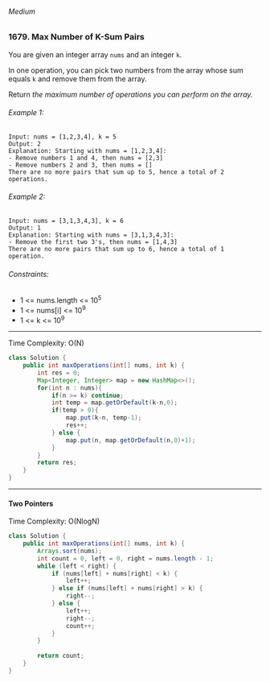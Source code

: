###### Medium

### 1679. Max Number of K-Sum Pairs

You are given an integer array `nums` and an integer `k`.  

In one operation, you can pick two numbers from the array whose sum equals `k` and remove them from the array.  

Return _the maximum number of operations you can perform on the array._

###### Example 1:
```
Input: nums = [1,2,3,4], k = 5
Output: 2
Explanation: Starting with nums = [1,2,3,4]:
- Remove numbers 1 and 4, then nums = [2,3]
- Remove numbers 2 and 3, then nums = []
There are no more pairs that sum up to 5, hence a total of 2 operations.
```

###### Example 2:
```
Input: nums = [3,1,3,4,3], k = 6
Output: 1
Explanation: Starting with nums = [3,1,3,4,3]:
- Remove the first two 3's, then nums = [1,4,3]
There are no more pairs that sum up to 6, hence a total of 1 operation.
```

###### Constraints:
* 1 <= nums.length <= 10<sup>5</sup>
* 1 <= nums[i] <= 10<sup>9</sup>
* 1 <= k <= 10<sup>9</sup>

***

Time Complexity: O(N)

```java
class Solution {
    public int maxOperations(int[] nums, int k) {
        int res = 0;
        Map<Integer, Integer> map = new HashMap<>();
        for(int n : nums){
            if(n >= k) continue;
            int temp = map.getOrDefault(k-n,0);
            if(temp > 0){
                map.put(k-n, temp-1);
                res++;
            } else {
                map.put(n, map.getOrDefault(n,0)+1);
            }
        }
        return res;
    }
}
```

***

#### Two Pointers

Time Complexity: O(NlogN)

```java
class Solution {
    public int maxOperations(int[] nums, int k) {
        Arrays.sort(nums);
        int count = 0, left = 0, right = nums.length - 1;
        while (left < right) {
            if (nums[left] + nums[right] < k) {
                left++;
            } else if (nums[left] + nums[right] > k) {
                right--;
            } else {
                left++;
                right--;
                count++;
            }
        }
        
        return count;
    }
}
```
